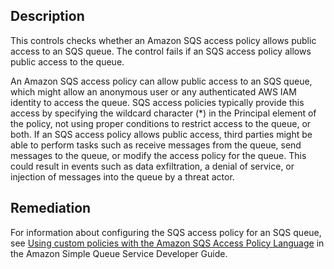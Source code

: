 ## Description

This controls checks whether an Amazon SQS access policy allows public access to an SQS queue. The control fails if an SQS access policy allows public access to the queue.

An Amazon SQS access policy can allow public access to an SQS queue, which might allow an anonymous user or any authenticated AWS IAM identity to access the queue. SQS access policies typically provide this access by specifying the wildcard character (*) in the Principal element of the policy, not using proper conditions to restrict access to the queue, or both. If an SQS access policy allows public access, third parties might be able to perform tasks such as receive messages from the queue, send messages to the queue, or modify the access policy for the queue. This could result in events such as data exfiltration, a denial of service, or injection of messages into the queue by a threat actor.

## Remediation

For information about configuring the SQS access policy for an SQS queue, see [Using custom policies with the Amazon SQS Access Policy Language](https://docs.aws.amazon.com/AWSSimpleQueueService/latest/SQSDeveloperGuide/sqs-creating-custom-policies.html) in the Amazon Simple Queue Service Developer Guide.